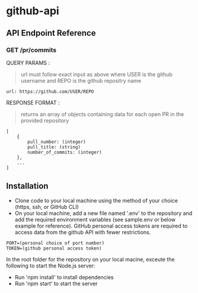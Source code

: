 # github-api

## API Endpoint Reference

### GET /pr/commits

QUERY PARAMS :
> url must follow exact input as above where USER is the github username and REPO is the github repositry name
```
url: https://github.com/USER/REPO
```
RESPONSE FORMAT :
> returns an array of objects containing data for each open PR in the provided repository
```
[
    {
        pull_number: (integer)
        pull_title: (string)
        number_of_commits: (integer)
    },
    ...
]
```
  
  ## Installation 

- Clone code to your local machine using the method of your choice (https, ssh, or GitHub CLI)
- On your local machine, add a new file named '.env' to the repository and add the required environment variables (see sample.env or below example for reference). GitHub personal access tokens are required to access data from the github API with fewer restrictions.
```
PORT=(personal choice of port number)
TOKEN=(github personal access token)
```
In the root folder for the repository on your local macine, exceute the following to start the Node.js server:

- Run 'npm install' to install dependencies
- Run 'npm start' to start the server

